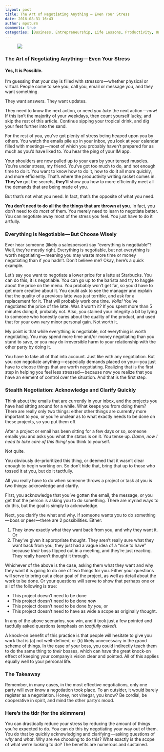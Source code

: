 ```yaml
---
layout: post
title: The Art of Negotiating Anything — Even Your Stress
date: 2016-08-31 16:43
author: mpsturm
comments: true
categories: [Business, Entrepreneurship, Life Lessons, Productivity, Uncategorized, Work]
---
```



<figure>

<img src="https://mikesturmblog.files.wordpress.com/2016/08/48e0e-15nrlfcac46ciosueqg-ftw.jpeg">
</figure><h3>The Art of Negotiating Anything — Even Your Stress</h3>
<h4>Yes, It is Possible.</h4>
<p>I’m guessing that your day is filled with stressors — whether physical or virtual. People come to see you, call you, email or message you, and they want something.</p>
<p>They want answers. They want updates.</p>
<p>They need to know the next action, or need you <em>take </em>the next action — <em>now!</em> If this isn’t the majority of your weekdays, then count yourself lucky, and skip the rest of this article. Continue sipping your tropical drink, and dig your feet further into the sand.</p>
<p>For the rest of you, you’ve got plenty of stress being heaped upon you by others. You watch the emails pile up in your inbox, you look at your calendar filled with meetings — most of which you probably haven’t prepared for as much as you’d have liked to. You hear the ping of your IM app.</p>
<p>Your shoulders are now pulled up to your ears by your tensed muscles. You’re under stress, my friend. You’ve got too much to do, and not enough time to do it. You want to know how to do it, how to do it all more quickly, and more efficiently. That’s where the productivity writing racket comes in. <strong>They’ve</strong> got the secrets,<strong> they’ll</strong> show you how to more efficiently meet all the demands that are being made of you.</p>
<p>But that’s not what you need. In fact, that’s the opposite of what you need.</p>
<p><strong>You don’t need to do all the the things that are thrown at you.</strong> In fact, you don’t need to do <em>most</em> of them. You merely need to learn to negotiate better. You can negotiate away most of the stress you feel. You just have to do it artfully.</p>
<h3>Everything is Negotiable — But Choose Wisely</h3>
<p>Ever hear someone (likely a salesperson) say “everything is negotiable”? Well, they’re mostly right. Everything is negotiable, but not everything is worth negotiating — meaning you may waste more time or money negotiating than if you hadn’t. Don’t believe me? Okay, here’s a quick example.</p>
<p>Let’s say you want to negotiate a lower price for a latte at Starbucks. You can do this; it is negotiable. You can go up to the barista and try to haggle about the price on the menu. You probably won’t get far, so you’d have to get more creative about it. You could ask to see the manager and explain that the quality of a previous latte was just terrible, and ask for a replacement for it. That will probably work one time. <em>Voila! </em>You’ve negotiated the price of the latte. Was it worth it? If you spent more than 5 minutes doing it, probably not. Also, you stained your integrity a bit by lying to someone who honestly cares about the quality of the product, and used that for your own <em>very </em>minor personal gain. Not worth it.</p>
<p>My point is that while everything is negotiable, not everything is worth negotiating. You may spend more time and/or money negotiating than you stand to save, or you may do irreversible harm to your relationship with the other party by doing it.</p>
<p>You have to take all of that into account. Just like with any negotiation. But you <em>can</em> negotiate anything — especially demands placed on you — you just have to choose things that are worth negotiating. Realizing that is the first step in helping you feel less stressed — because now you realize that you have an element of control over the situation. And that is the first step.</p>
<h3>Stealth Negotiation: Acknowledge and Clarify Quickly</h3>
<p>Think about the emails that are currently in your inbox, and the projects you have had sitting around for a while. What keeps you from doing them? There are really only two things: either other things are currently more important to you, or you’re unclear as to what exactly needs to be done on these projects, so you put them off.</p>
<p>After a project or email has been sitting for a few days or so, someone emails you and asks you what the status is on it. You tense up. <em>Damn, now I need to take care of this thing!</em> you think to yourself.</p>
<p>Not quite.</p>
<p>You obviously de-prioritized this thing, or deemed that it wasn’t clear enough to begin working on. So don’t hide that, bring that up to those who tossed it at you, but do it tactfully.</p>
<p>All you really have to do when someone throws a project or task at you is two things: acknowledge and clarify.</p>
<p>First, you acknowledge that you’ve gotten the email, the message, or you get that the person is asking you to do something. There are myriad ways to do this, but the goal is simply to acknowledge.</p>
<p>Next, you clarify the what and why. If someone wants you to do something — boss or peer — there are 2 possibilities. Either:</p>
<ol>
<li>They know exactly what they want back from you, and why they want it. Or</li>
<li>They’ve given it appropriate thought. They aren’t really sure what they want back from you, they just had a vague idea of a “nice to have” because <em>their</em> boss flipped out in a meeting, and they’re just reacting. They really haven’t thought it through.</li>
</ol>
<p>Whichever of the above is the case, asking them what they want and why they want it is going to do one of two things for you. Either your questions will serve to bring out a clear goal of the project, as well as detail about the work to be done. Or your questions will serve to show that perhaps one or all of the following is true:</p>
<ul>
<li>This project doesn’t need to be done</li>
<li>This project doesn’t need to be done <em>now</em>
</li>
<li>This project doesn’t need to be done <em>by you</em>, or</li>
<li>This project doesn’t need to have as wide a scope as originally thought.</li>
</ul>
<p>In any of the above scenarios, you win, and it took just a few pointed and tactfully asked questions (emphasis on <em>tactfully asked</em>).</p>
<p>A knock-on benefit of this practice is that people will hesitate to give you work that is (a) not well-defined, or (b) likely unnecessary in the grand scheme of things. In the case of your boss, you could indirectly teach them to do the same thing to <em>their</em> bosses, which can have the great knock-on effect of keeping your company’s vision clear and pointed. All of this applies equally well to your personal life.</p>
<h3>The Takeaway</h3>
<p>Remember, in many cases, in the most effective negotiations, only one party will ever know a negotiation took place. To an outsider, it would barely register as a negotiation. Honey, not vinegar, you know? Be cordial, be cooperative in spirit, and mind the other party’s mood.</p>
<h3>Here’s the tldr (for the skimmers)</h3>
<p>You can drastically reduce your stress by reducing the amount of things you’re expected to do. You can do this by negotiating your way out of them. You do that by quickly acknowledging and clarifying — asking questions of <em>why</em> and <em>what</em>. Why are we choosing to do this? What exactly is the scope of what we’re looking to do? The benefits are numerous and sustained.</p>

